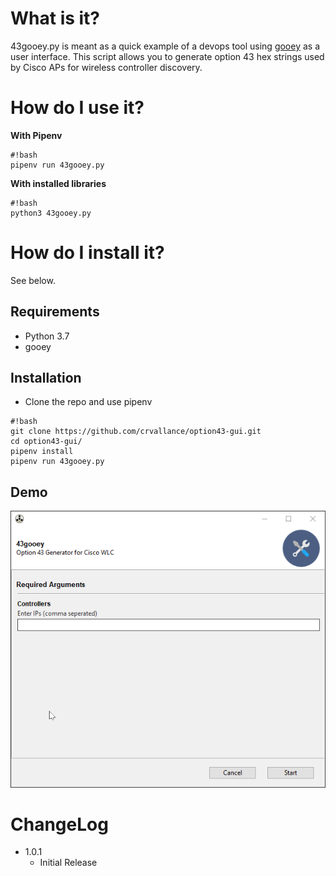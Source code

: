 # What is it?
43gooey.py is meant as a quick example of a devops tool using [gooey](https://github.com/chriskiehl/Gooey) as a user interface.  This script allows you to generate option 43 hex strings used by Cisco APs for wireless controller discovery.

# How do I use it?  
__With Pipenv__
```
#!bash
pipenv run 43gooey.py
```
__With installed libraries__
```
#!bash
python3 43gooey.py
```
# How do I install it?

See below.

## Requirements

* Python 3.7
* gooey
 

## Installation

* Clone the repo and use pipenv

```
#!bash
git clone https://github.com/crvallance/option43-gui.git
cd option43-gui/
pipenv install
pipenv run 43gooey.py
```

## Demo
![](images/43gooey.gif)

# ChangeLog

* 1.0.1
	* Initial Release
